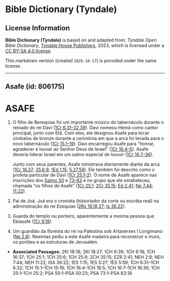 # Bible Dictionary (Tyndale)

## License Information

**Bible Dictionary (Tyndale)** is based on and adapted from: _Tyndale Open Bible Dictionary_, [Tyndale House Publishers](https://tyndaleopenresources.com/), 2023, which is licensed under a [CC BY-SA 4.0 license](https://creativecommons.org/licenses/by-sa/4.0/legalcode.en).

This markdown version (created `2025-10-17`) is provided under the same license.



--------------------------------

## Asafe (id: 806175)

ASAFE
=====

1. O filho de Berequias foi um importante músico do tabernáculo durante o reinado do rei Davi ([1Cr 6\.31–32,39](https://ref.ly/1Chr6:31-1Chr6:32,1Chr6:39)). Davi nomeou Hemã como cantor principal, junto com Etã. Com eles, ele designou Asafe para tocar címbalos de bronze durante a cerimônia em que a arca foi levada para o novo tabernáculo ([1Cr 15\.1–19](https://ref.ly/1Chr15:1-1Chr15:19)). Davi encarregou Asafe para "honrar, agradecer e louvar ao Senhor Deus de Israel" ([1Cr 16\.4–5](https://ref.ly/1Chr16:4-1Chr16:5)). Asafe deveria liderar Israel em um salmo especial de louvor ([1Cr 16\.7–36](https://ref.ly/1Chr16:7-1Chr16:36)).

    Junto com seus parentes, Asafe ministrava diariamente diante da arca ([1Cr 16\.37](https://ref.ly/1Chr16:37); [25\.6,9](https://ref.ly/1Chr25:6,1Chr25:9); [1Ed 1\.15](https://ref.ly/1Esd1:15); [5\.27,59](https://ref.ly/1Esd5:27,1Esd5:59)). Ele também foi descrito como o profeta particular de Davi ([1Cr 25\.1–2](https://ref.ly/1Chr25:1-1Chr25:2)). O nome de Asafe aparece nas inscrições dos [Salmo 50](https://ref.ly/Ps50:1-Ps50:23) e [73–83](https://ref.ly/Ps73:1-Ps83:18) e no grupo que ele estabeleceu, chamada "os filhos de Asafe" ([1Cr 25\.1](https://ref.ly/1Chr25:1); [2Cr 35\.15](https://ref.ly/2Chr35:15); [Ed 2\.41](https://ref.ly/Ezra2:41); [Ne 7\.44](https://ref.ly/Neh7:44); [11\.22](https://ref.ly/Neh11:22)).

2. Pai de Joá. Joá era o cronista (historiador da corte ou escriba real) na administração do rei Ezequias ([2Rs 18\.18,27](https://ref.ly/2Kgs18:18,2Kgs18:27); [Is 36\.22](https://ref.ly/Isa36:22)).
3. Guarda do templo ou porteiro, aparentemente a mesma pessoa que Ebiasafe ([1Cr 9\.18](https://ref.ly/1Chr9:18)).
4. Um guardião da floresta do rei na Palestina sob Artaxerxes I Longímano ([Ne 2\.8](https://ref.ly/Neh2:8)). Neemias pediu a este Asafe madeira para reconstruir o muro, os portões e as estruturas de Jerusalém.

* **Associated Passages:** 2KI 18:18; 2KI 18:27; 1CH 6:39; 1CH 9:18; 1CH 16:37; 1CH 25:1; 1CH 25:6; 1CH 25:9; 2CH 35:15; EZR 2:41; NEH 2:8; NEH 7:44; NEH 11:22; ISA 36:22; 1ES 1:15; 1ES 5:27; 1ES 5:59; 1CH 6:31–1CH 6:32; 1CH 15:1–1CH 15:19; 1CH 16:4–1CH 16:5; 1CH 16:7–1CH 16:36; 1CH 25:1–1CH 25:2; PSA 50:1–PSA 50:23; PSA 73:1–PSA 83:18

